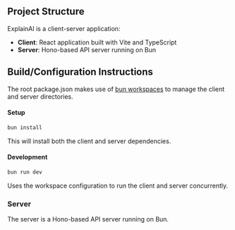 ## Project Structure

ExplainAI is a client-server application:
- **Client**: React application built with Vite and TypeScript
- **Server**: Hono-based API server running on Bun

## Build/Configuration Instructions
The root package.json makes use of [bun workspaces](https://bun.sh/docs/install/workspaces) to manage the client and server directories.

#### Setup

```bash
bun install
```
This will install both the client and server dependencies.

#### Development

```bash
bun run dev
```
Uses the workspace configuration to run the client and server concurrently.

### Server

The server is a Hono-based API server running on Bun.